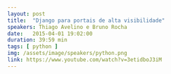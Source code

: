 ```yaml
---
layout: post
title:  "Django para portais de alta visibilidade"
speakers: Thiago Avelino e Bruno Rocha
date:   2015-04-01 19:02:00
duration: 39:59 min
tags: [ python ]
img: /assets/image/speakers/python.png
link: https://www.youtube.com/watch?v=3etidboJ3iM
---
```


